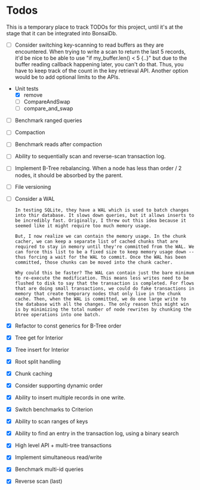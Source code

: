 # Todos

This is a temporary place to track TODOs for this project, until it's at the stage that it can be integrated into BonsaiDb.

- [ ] Consider switching key-scanning to read buffers as they are encountered. When trying to write a scan to return the last 5 records, it'd be nice to be able to use "if my_buffer.len() < 5 {..}" but due to the buffer reading callback happening later, you can't do that. Thus, you have to keep track of the count in the key retrieval API. Another option would be to add optional limits to the APIs.
- Unit tests
  - [x] remove
  - [ ] CompareAndSwap
  - [ ] compare_and_swap
- [ ] Benchmark ranged queries
- [ ] Compaction
- [ ] Benchmark reads after compaction
- [ ] Ability to sequentially scan and reverse-scan transaction log.
- [ ] Implement B-Tree rebalancing. When a node has less than order / 2 nodes, it should be absorbed by the parent.
- [ ] File versioning
- [ ] Consider a WAL

      In testing SQLite, they have a WAL which is used to batch changes into thir database. It slows down queries, but it allows inserts to be incredibly fast. Originally, I threw out this idea because it seemed like it might require too much memory usage.

      But, I now realize we can contain the memory usage. In the chunk cacher, we can keep a separate list of cached chunks that are required to stay in memory until they're committed from the WAL. We can force this list to be a fixed size to keep memory usage down -- thus forcing a wait for the WAL to commit. Once the WAL has been committed, those chunks can be moved into the chunk cacher.

      Why could this be faster? The WAL can contain just the bare minimum to re-execute the modification. This means less writes need to be flushed to disk to say that the transaction is completed. For flows that are doing small transactions, we could do fake transactions in memory that create temporary nodes that only live in the chunk cache. Then, when the WAL is committed, we do one large write to the database with all the changes. The only reason this might win is by minimizing the total number of node rewrites by chunking the btree operations into one batch.
- [x] Refactor to const generics for B-Tree order
- [x] Tree get for Interior
- [x] Tree insert for Interior
- [x] Root split handling
- [x] Chunk caching
- [x] Consider supporting dynamic order
- [x] Ability to insert multiple records in one write.
- [x] Switch benchmarks to Criterion
- [x] Ability to scan ranges of keys
- [x] Ability to find an entry in the transaction log, using a binary search
- [x] High level API + multi-tree transactions
- [x] Implement simultaneous read/write
- [x] Benchmark multi-id queries
- [x] Reverse scan (last)
